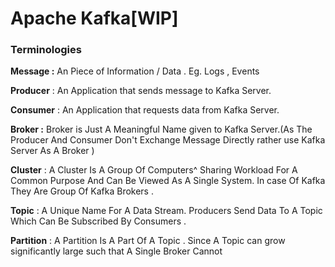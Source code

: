 # Apache Kafka\[WIP]

### Terminologies&#x20;

**Message     :**       An Piece of Information / Data . Eg. Logs , Events&#x20;

**Producer**    :     An Application that sends message to Kafka Server.

**Consumer**  :      An Application that requests data from Kafka Server.

**Broker          :**        Broker is Just A Meaningful Name given to Kafka Server.(As The Producer And         Consumer  Don't Exchange Message Directly rather use Kafka Server As A Broker )

**Cluster**   :  A Cluster Is A Group Of Computers^ Sharing Workload For A Common Purpose And Can Be Viewed As A Single System. In case Of Kafka They Are Group Of Kafka Brokers .

**Topic**   :  A Unique Name For A Data Stream. Producers Send Data To A Topic Which Can Be Subscribed By Consumers .

**Partition** : A Partition Is A Part Of A Topic . Since A Topic can grow significantly large such that A Single Broker Cannot&#x20;
